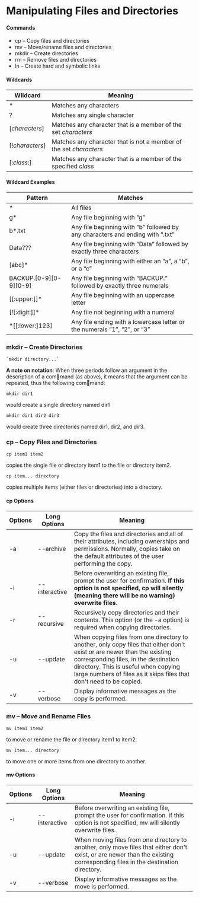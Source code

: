 #  Manipulating Files and Directories

#### Commands
- cp – Copy files and directories
- mv – Move/rename files and directories
- mkdir – Create directories
- rm – Remove files and directories
- ln – Create hard and symbolic links

#### Wildcards
   | Wildcard | Meaning | 
   |---|---|
   | * | Matches any characters |
   | ? | Matches any single character |
   | [_characters_] | Matches any character that is a member of the set _characters_ |
   | [!_characters_] | Matches any character that is not a member of the set _characters_ |
   | [:_class_:] | Matches any character that is a member of the specified  _class_ |
   

 #### Wildcard Examples
  | Pattern | Matches | 
  |---|---|
  | * | All files |
  | g* | Any file beginning with “g” |
  | b*.txt | Any file beginning with “b” followed by any characters and ending with “.txt” |
  | Data??? | Any file beginning with “Data” followed by exactly three characters |
  | [abc]* | Any file beginning with either an “a”, a “b”, or a “c” |
  | BACKUP.[0-9][0-9][0-9] | Any file beginning with “BACKUP.” followed by exactly three numerals |
  | [[:upper:]]* | Any file beginning with an uppercase letter |
  | [![:digit:]]* | Any file not beginning with a numeral |
  | *[[:lower:]123] | Any file ending with a lowercase letter or the numerals “1”, “2”, or “3” |
  
  
### mkdir – Create Directories
    `mkdir directory...`     
   **A note on notation**: When three periods follow an argument in the description of a command (as above), it means that the argument can be repeated, thus the following command:
   
   `mkdir dir1`
   
   would create a single directory named dir1
   
   `mkdir dir1 dir2 dir3`
      
   would create three directories named dir1, dir2, and dir3.
   
### cp – Copy Files and Directories
`cp item1 item2`

 copies the single file or directory item1 to the file or directory item2.
 
 `cp item... directory` 
    
 copies multiple items (either files or directories) into a directory.
 
 ####  cp Options
   | Options | Long Options | Meaning |
   |---|---|---|
   | -a | --archive | Copy the files and directories and all of their attributes, including ownerships and permissions. Normally, copies take on the default attributes of the user performing the copy. |
   | -i | --interactive | Before overwriting an existing file, prompt the user for confirmation. **If this option is not specified, cp will silently (meaning there will be no warning) overwrite files**. |
   | -r | --recursive | Recursively copy directories and their contents. This option (or the -a option) is required when copying directories. |
   | -u | --update | When copying files from one directory to another, only copy files that either don't exist or are newer than the existing corresponding files, in the destination directory. This is useful when copying large numbers of files as it skips files that don't need to be copied. |
   | -v | --verbose |  Display informative messages as the copy is performed. |
   

### mv – Move and Rename Files
`mv item1 item2`

to move or rename the file or directory item1 to item2.

`mv item... directory`

to move one or more items from one directory to another.

####  mv Options
   | Options | Long Options | Meaning |
   |---|---|---|
   | -i | --interactive | Before overwriting an existing file, prompt the user for confirmation. If this option is not specified, mv will silently overwrite files. |
   | -u | --update | When moving files from one directory to another, only move files that either don't exist, or are newer than the existing corresponding files in the destination directory. |
   | -v | --verbose |  Display informative messages as the move is performed. |